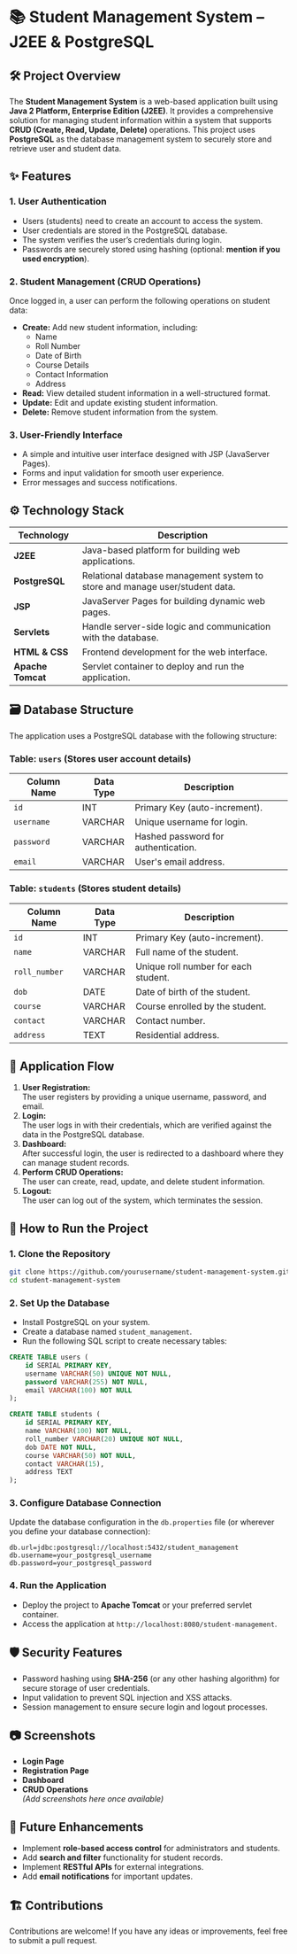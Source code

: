 # 📚 Student Management System – J2EE & PostgreSQL

## 🛠️ Project Overview

The **Student Management System** is a web-based application built using **Java 2 Platform, Enterprise Edition (J2EE)**. It provides a comprehensive solution for managing student information within a system that supports **CRUD (Create, Read, Update, Delete)** operations. This project uses **PostgreSQL** as the database management system to securely store and retrieve user and student data.

## ✨ Features

### 1. **User Authentication**
- Users (students) need to create an account to access the system.
- User credentials are stored in the PostgreSQL database.
- The system verifies the user’s credentials during login.
- Passwords are securely stored using hashing (optional: **mention if you used encryption**).

### 2. **Student Management (CRUD Operations)**
Once logged in, a user can perform the following operations on student data:
- **Create:** Add new student information, including:
  - Name
  - Roll Number
  - Date of Birth
  - Course Details
  - Contact Information
  - Address
- **Read:** View detailed student information in a well-structured format.
- **Update:** Edit and update existing student information.
- **Delete:** Remove student information from the system.

### 3. **User-Friendly Interface**
- A simple and intuitive user interface designed with JSP (JavaServer Pages).
- Forms and input validation for smooth user experience.
- Error messages and success notifications.

## ⚙️ Technology Stack

| Technology      | Description                                                                 |
|-----------------|-----------------------------------------------------------------------------|
| **J2EE**        | Java-based platform for building web applications.                          |
| **PostgreSQL**  | Relational database management system to store and manage user/student data.|
| **JSP**         | JavaServer Pages for building dynamic web pages.                            |
| **Servlets**    | Handle server-side logic and communication with the database.               |
| **HTML & CSS**  | Frontend development for the web interface.                                 |
| **Apache Tomcat** | Servlet container to deploy and run the application.                     |

## 🗃️ Database Structure

The application uses a PostgreSQL database with the following structure:

### **Table: `users`** (Stores user account details)
| Column Name | Data Type | Description             |
|-------------|-----------|-------------------------|
| `id`        | INT       | Primary Key (auto-increment). |
| `username`  | VARCHAR   | Unique username for login.  |
| `password`  | VARCHAR   | Hashed password for authentication. |
| `email`     | VARCHAR   | User's email address.      |

### **Table: `students`** (Stores student details)
| Column Name   | Data Type | Description             |
|---------------|-----------|-------------------------|
| `id`          | INT       | Primary Key (auto-increment). |
| `name`        | VARCHAR   | Full name of the student. |
| `roll_number` | VARCHAR   | Unique roll number for each student. |
| `dob`         | DATE      | Date of birth of the student. |
| `course`      | VARCHAR   | Course enrolled by the student. |
| `contact`     | VARCHAR   | Contact number.          |
| `address`     | TEXT      | Residential address.     |

## 🔄 Application Flow

1. **User Registration:**  
   The user registers by providing a unique username, password, and email.
2. **Login:**  
   The user logs in with their credentials, which are verified against the data in the PostgreSQL database.
3. **Dashboard:**  
   After successful login, the user is redirected to a dashboard where they can manage student records.
4. **Perform CRUD Operations:**  
   The user can create, read, update, and delete student information.
5. **Logout:**  
   The user can log out of the system, which terminates the session.

## 🚀 How to Run the Project

### 1. **Clone the Repository**
```bash
git clone https://github.com/yourusername/student-management-system.git
cd student-management-system
```

### 2. **Set Up the Database**
- Install PostgreSQL on your system.
- Create a database named `student_management`.
- Run the following SQL script to create necessary tables:
```sql
CREATE TABLE users (
    id SERIAL PRIMARY KEY,
    username VARCHAR(50) UNIQUE NOT NULL,
    password VARCHAR(255) NOT NULL,
    email VARCHAR(100) NOT NULL
);

CREATE TABLE students (
    id SERIAL PRIMARY KEY,
    name VARCHAR(100) NOT NULL,
    roll_number VARCHAR(20) UNIQUE NOT NULL,
    dob DATE NOT NULL,
    course VARCHAR(50) NOT NULL,
    contact VARCHAR(15),
    address TEXT
);
```

### 3. **Configure Database Connection**
Update the database configuration in the `db.properties` file (or wherever you define your database connection):
```properties
db.url=jdbc:postgresql://localhost:5432/student_management
db.username=your_postgresql_username
db.password=your_postgresql_password
```

### 4. **Run the Application**
- Deploy the project to **Apache Tomcat** or your preferred servlet container.
- Access the application at `http://localhost:8080/student-management`.

## 🛡️ Security Features 
- Password hashing using **SHA-256** (or any other hashing algorithm) for secure storage of user credentials.
- Input validation to prevent SQL injection and XSS attacks.
- Session management to ensure secure login and logout processes.

## 📷 Screenshots
- **Login Page**  
- **Registration Page**  
- **Dashboard**  
- **CRUD Operations**  
*(Add screenshots here once available)*

## 📝 Future Enhancements
- Implement **role-based access control** for administrators and students.
- Add **search and filter** functionality for student records.
- Implement **RESTful APIs** for external integrations.
- Add **email notifications** for important updates.

## 🏗️ Contributions
Contributions are welcome! If you have any ideas or improvements, feel free to submit a pull request.

